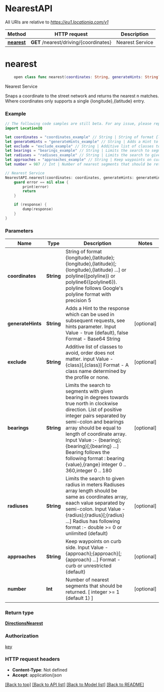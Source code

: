 # NearestAPI

All URIs are relative to *https://eu1.locationiq.com/v1*

Method | HTTP request | Description
------------- | ------------- | -------------
[**nearest**](NearestAPI.md#nearest) | **GET** /nearest/driving/{coordinates} | Nearest Service


# **nearest**
```swift
    open class func nearest(coordinates: String, generateHints: String? = nil, exclude: String? = nil, bearings: String? = nil, radiuses: String? = nil, approaches: String? = nil, number: Int? = nil, completion: @escaping (_ data: DirectionsNearest?, _ error: Error?) -> Void)
```

Nearest Service

Snaps a coordinate to the street network and returns the nearest n matches. Where coordinates only supports a single {longitude},{latitude} entry.

### Example 
```swift
// The following code samples are still beta. For any issue, please report via http://github.com/OpenAPITools/openapi-generator/issues/new
import LocationIQ

let coordinates = "coordinates_example" // String | String of format {longitude},{latitude};{longitude},{latitude}[;{longitude},{latitude} ...] or polyline({polyline}) or polyline6({polyline6}). polyline follows Google's polyline format with precision 5
let generateHints = "generateHints_example" // String | Adds a Hint to the response which can be used in subsequent requests, see hints parameter. Input Value - true (default), false Format - Base64 String (optional)
let exclude = "exclude_example" // String | Additive list of classes to avoid, order does not matter. input Value - {class}[,{class}] Format - A class name determined by the profile or none. (optional)
let bearings = "bearings_example" // String | Limits the search to segments with given bearing in degrees towards true north in clockwise direction. List of positive integer pairs separated by semi-colon and bearings array should be equal to length of coordinate array. Input Value :- {bearing};{bearing}[;{bearing} ...] Bearing follows the following format : bearing {value},{range} integer 0 .. 360,integer 0 .. 180 (optional)
let radiuses = "radiuses_example" // String | Limits the search to given radius in meters Radiuses array length should be same as coordinates array, eaach value separated by semi-colon. Input Value - {radius};{radius}[;{radius} ...] Radius has following format :- double >= 0 or unlimited (default) (optional)
let approaches = "approaches_example" // String | Keep waypoints on curb side. Input Value - {approach};{approach}[;{approach} ...] Format - curb or unrestricted (default) (optional)
let number = 987 // Int | Number of nearest segments that should be returned. [ integer >= 1 (default 1) ] (optional)

// Nearest Service
NearestAPI.nearest(coordinates: coordinates, generateHints: generateHints, exclude: exclude, bearings: bearings, radiuses: radiuses, approaches: approaches, number: number) { (response, error) in
    guard error == nil else {
        print(error)
        return
    }

    if (response) {
        dump(response)
    }
}
```

### Parameters

Name | Type | Description  | Notes
------------- | ------------- | ------------- | -------------
 **coordinates** | **String** | String of format {longitude},{latitude};{longitude},{latitude}[;{longitude},{latitude} ...] or polyline({polyline}) or polyline6({polyline6}). polyline follows Google&#39;s polyline format with precision 5 | 
 **generateHints** | **String** | Adds a Hint to the response which can be used in subsequent requests, see hints parameter. Input Value - true (default), false Format - Base64 String | [optional] 
 **exclude** | **String** | Additive list of classes to avoid, order does not matter. input Value - {class}[,{class}] Format - A class name determined by the profile or none. | [optional] 
 **bearings** | **String** | Limits the search to segments with given bearing in degrees towards true north in clockwise direction. List of positive integer pairs separated by semi-colon and bearings array should be equal to length of coordinate array. Input Value :- {bearing};{bearing}[;{bearing} ...] Bearing follows the following format : bearing {value},{range} integer 0 .. 360,integer 0 .. 180 | [optional] 
 **radiuses** | **String** | Limits the search to given radius in meters Radiuses array length should be same as coordinates array, eaach value separated by semi-colon. Input Value - {radius};{radius}[;{radius} ...] Radius has following format :- double &gt;&#x3D; 0 or unlimited (default) | [optional] 
 **approaches** | **String** | Keep waypoints on curb side. Input Value - {approach};{approach}[;{approach} ...] Format - curb or unrestricted (default) | [optional] 
 **number** | **Int** | Number of nearest segments that should be returned. [ integer &gt;&#x3D; 1 (default 1) ] | [optional] 

### Return type

[**DirectionsNearest**](DirectionsNearest.md)

### Authorization

[key](../README.md#key)

### HTTP request headers

 - **Content-Type**: Not defined
 - **Accept**: application/json

[[Back to top]](#) [[Back to API list]](../README.md#documentation-for-api-endpoints) [[Back to Model list]](../README.md#documentation-for-models) [[Back to README]](../README.md)

